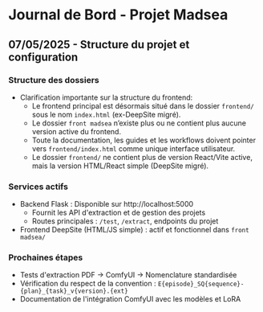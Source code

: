 # Journal de Bord - Projet Madsea

## 07/05/2025 - Structure du projet et configuration

### Structure des dossiers
- Clarification importante sur la structure du frontend:
  - Le frontend principal est désormais situé dans le dossier `frontend/` sous le nom `index.html` (ex-DeepSite migré).
  - Le dossier `front madsea` n’existe plus ou ne contient plus aucune version active du frontend.
  - Toute la documentation, les guides et les workflows doivent pointer vers `frontend/index.html` comme unique interface utilisateur.
  - Le dossier `frontend/` ne contient plus de version React/Vite active, mais la version HTML/React simple (DeepSite migré).

### Services actifs
- Backend Flask : Disponible sur http://localhost:5000
  - Fournit les API d'extraction et de gestion des projets
  - Routes principales : `/test`, `/extract`, endpoints du projet
- Frontend DeepSite (HTML/JS simple) : actif et fonctionnel dans `front madsea/`

### Prochaines étapes
- Tests d'extraction PDF → ComfyUI → Nomenclature standardisée
- Vérification du respect de la convention : `E{episode}_SQ{sequence}-{plan}_{task}_v{version}.{ext}`
- Documentation de l'intégration ComfyUI avec les modèles et LoRA